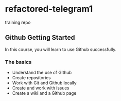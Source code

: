 # refactored-telegram1
training repo
## Github Getting Started
In this course, you will learn to use Github successfully.

### The basics
- Understand the use of Github
- Create repositories
- Work with Git and Github locally
- Create and work with issues
- Create a wiki and a Github page

